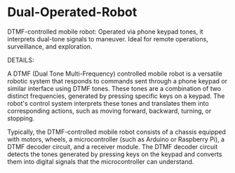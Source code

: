 # Dual-Operated-Robot
 DTMF-controlled mobile robot: Operated via phone keypad tones, it interprets dual-tone signals to maneuver. Ideal for remote operations, surveillance, and exploration.




DETAILS:

A DTMF (Dual Tone Multi-Frequency) controlled mobile robot is a versatile robotic system that responds to commands sent through a phone keypad or similar interface using DTMF tones. These tones are a combination of two distinct frequencies, generated by pressing specific keys on a keypad. The robot's control system interprets these tones and translates them into corresponding actions, such as moving forward, backward, turning, or stopping.

Typically, the DTMF-controlled mobile robot consists of a chassis equipped with motors, wheels, a microcontroller (such as Arduino or Raspberry Pi), a DTMF decoder circuit, and a receiver module. The DTMF decoder circuit detects the tones generated by pressing keys on the keypad and converts them into digital signals that the microcontroller can understand.
